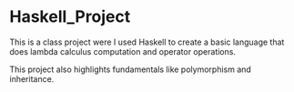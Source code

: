 # Haskell_Project

This is a class project were I used Haskell to create a basic language
that does lambda calculus computation and operator operations.

This project also highlights fundamentals like polymorphism and inheritance.
